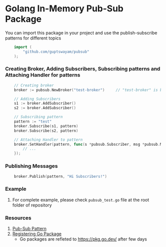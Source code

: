 # Golang In-Memory Pub-Sub Package
You can import this package in your project and use the publish-subscribe patterns for different topics
```go
    import (
        "github.com/guptswayam/pubsub"
    );
```

### Creating Broker, Adding Subscribers, Subscribing patterns and Attaching Handler for patterns
```go
    // Creating broker
    broker := pubsub.NewBroker("test-broker")     // "test-broker" is broker name

    // Adding Subscribers
    s1 := broker.AddSubscriber()
    s2 := broker.AddSubscriber()

    // Subscribing pattern
    pattern := "test"
    broker.Subscribe(s1, pattern)
    broker.Subscribe(s2, pattern)

    // Attaching Handler to pattern
    broker.SetHandler(pattern, func(s *pubsub.Subscriber, msg *pubsub.Message) {
        // ...
    });
```

### Publishing Messages
```go
    broker.Publish(pattern, "Hi Subscribers!")
```

### Example
1. For complete example, please check `pubsub_test.go` file at the root folder of repository


### Resources
1. [Pub-Sub Pattern](https://blog.logrocket.com/building-pub-sub-service-go/)
2. [Registering Go Package](https://go.dev/doc/modules/publishing)
    - Go packages are refleted to https://pkg.go.dev/ after few days